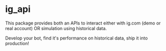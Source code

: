 # ig_api

This package provides both an APIs to interact either with ig.com (demo or real account) OR simulation using historical data.

Develop your bot, find it's performance on historical data, ship it into production!

